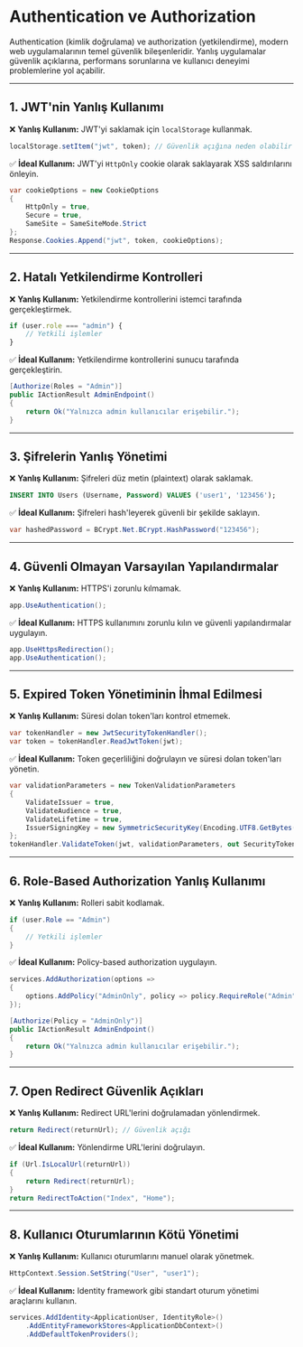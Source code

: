 # Authentication ve Authorization

Authentication (kimlik doğrulama) ve authorization (yetkilendirme), modern web uygulamalarının temel güvenlik bileşenleridir. Yanlış uygulamalar güvenlik açıklarına, performans sorunlarına ve kullanıcı deneyimi problemlerine yol açabilir.

---

## 1. JWT'nin Yanlış Kullanımı

❌ **Yanlış Kullanım:** JWT'yi saklamak için `localStorage` kullanmak.

```javascript
localStorage.setItem("jwt", token); // Güvenlik açığına neden olabilir
```

✅ **İdeal Kullanım:** JWT'yi `HttpOnly` cookie olarak saklayarak XSS saldırılarını önleyin.

```csharp
var cookieOptions = new CookieOptions
{
    HttpOnly = true,
    Secure = true,
    SameSite = SameSiteMode.Strict
};
Response.Cookies.Append("jwt", token, cookieOptions);
```

---

## 2. Hatalı Yetkilendirme Kontrolleri

❌ **Yanlış Kullanım:** Yetkilendirme kontrollerini istemci tarafında gerçekleştirmek.

```javascript
if (user.role === "admin") {
    // Yetkili işlemler
}
```

✅ **İdeal Kullanım:** Yetkilendirme kontrollerini sunucu tarafında gerçekleştirin.

```csharp
[Authorize(Roles = "Admin")]
public IActionResult AdminEndpoint()
{
    return Ok("Yalnızca admin kullanıcılar erişebilir.");
}
```

---

## 3. Şifrelerin Yanlış Yönetimi

❌ **Yanlış Kullanım:** Şifreleri düz metin (plaintext) olarak saklamak.

```sql
INSERT INTO Users (Username, Password) VALUES ('user1', '123456');
```

✅ **İdeal Kullanım:** Şifreleri hash'leyerek güvenli bir şekilde saklayın.

```csharp
var hashedPassword = BCrypt.Net.BCrypt.HashPassword("123456");
```

---

## 4. Güvenli Olmayan Varsayılan Yapılandırmalar

❌ **Yanlış Kullanım:** HTTPS'i zorunlu kılmamak.

```csharp
app.UseAuthentication();
```

✅ **İdeal Kullanım:** HTTPS kullanımını zorunlu kılın ve güvenli yapılandırmalar uygulayın.

```csharp
app.UseHttpsRedirection();
app.UseAuthentication();
```

---

## 5. Expired Token Yönetiminin İhmal Edilmesi

❌ **Yanlış Kullanım:** Süresi dolan token'ları kontrol etmemek.

```csharp
var tokenHandler = new JwtSecurityTokenHandler();
var token = tokenHandler.ReadJwtToken(jwt);
```

✅ **İdeal Kullanım:** Token geçerliliğini doğrulayın ve süresi dolan token'ları yönetin.

```csharp
var validationParameters = new TokenValidationParameters
{
    ValidateIssuer = true,
    ValidateAudience = true,
    ValidateLifetime = true,
    IssuerSigningKey = new SymmetricSecurityKey(Encoding.UTF8.GetBytes("secret_key"))
};
tokenHandler.ValidateToken(jwt, validationParameters, out SecurityToken validatedToken);
```

---

## 6. Role-Based Authorization Yanlış Kullanımı

❌ **Yanlış Kullanım:** Rolleri sabit kodlamak.

```csharp
if (user.Role == "Admin")
{
    // Yetkili işlemler
}
```

✅ **İdeal Kullanım:** Policy-based authorization uygulayın.

```csharp
services.AddAuthorization(options =>
{
    options.AddPolicy("AdminOnly", policy => policy.RequireRole("Admin"));
});

[Authorize(Policy = "AdminOnly")]
public IActionResult AdminEndpoint()
{
    return Ok("Yalnızca admin kullanıcılar erişebilir.");
}
```

---

## 7. Open Redirect Güvenlik Açıkları

❌ **Yanlış Kullanım:** Redirect URL'lerini doğrulamadan yönlendirmek.

```csharp
return Redirect(returnUrl); // Güvenlik açığı
```

✅ **İdeal Kullanım:** Yönlendirme URL'lerini doğrulayın.

```csharp
if (Url.IsLocalUrl(returnUrl))
{
    return Redirect(returnUrl);
}
return RedirectToAction("Index", "Home");
```

---

## 8. Kullanıcı Oturumlarının Kötü Yönetimi

❌ **Yanlış Kullanım:** Kullanıcı oturumlarını manuel olarak yönetmek.

```csharp
HttpContext.Session.SetString("User", "user1");
```

✅ **İdeal Kullanım:** Identity framework gibi standart oturum yönetimi araçlarını kullanın.

```csharp
services.AddIdentity<ApplicationUser, IdentityRole>()
    .AddEntityFrameworkStores<ApplicationDbContext>()
    .AddDefaultTokenProviders();
```